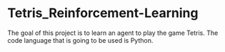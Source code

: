 # Tetris_Reinforcement-Learning
The goal of this project is to learn an agent to play the game Tetris. The code language that is going to be used is Python.

